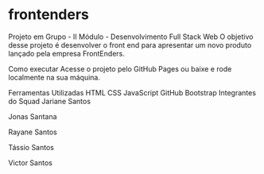 # frontenders
Projeto em Grupo - II Módulo - Desenvolvimento Full Stack Web
O objetivo desse projeto é desenvolver o front end para apresentar um novo produto lançado pela empresa FrontEnders.

Como executar
Acesse o projeto pelo GitHub Pages ou baixe e rode localmente na sua máquina.

Ferramentas Utilizadas
HTML
CSS
JavaScript
GitHub
Bootstrap
Integrantes do Squad
Jariane Santos

Jonas Santana

Rayane Santos

Tássio Santos

Victor Santos
